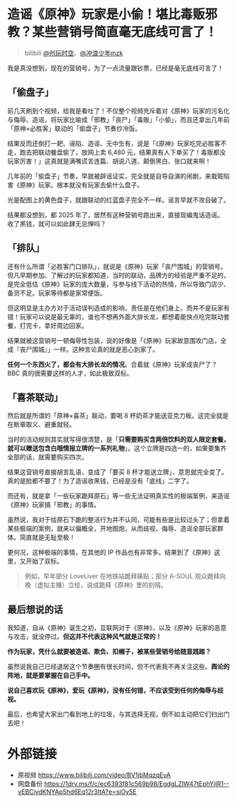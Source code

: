 # 造谣《原神》玩家是小偷！堪比毒贩邪教？某些营销号简直毫无底线可言了！
> bilibili [@创玩时空](https://space.bilibili.com/3494375856278051)、[@冲浪少年mzk](https://space.bilibili.com/443561230)

我是真没想到，现在的营销号，为了一点流量跟钞票，已经是毫无底线可言了！

## 「偷盘子」

前几天刷到个视频，给我是看吐了！不仅整个视频充斥着对《原神》玩家的污名化与侮辱、造谣，将玩家比喻成「邪教」「丧尸」「毒贩」「小偷」，而且还拿出几年前「原神×必胜客」联动的「偷盘子」节奏炒冷饭。

结果反而还倒打一耙、诬陷、造谣、无中生有，说是「《原神》玩家吃完必胜客不走，跑去把联动餐盘偷了，放网上卖 6,480 元，结果真有人下单买了！毒贩都没玩家厉害！」这真就是满嘴谎言连篇、胡说八道、颠倒黑白、张口就来啊！

几年前的「偷盘子」节奏，早就被辟谣证实，完全就是自导自演的闹剧，来栽赃陷害《原神》玩家。根本就没有玩家去偷什么盘子。

光是配图上的黄色盘子，就跟联动的红蓝盘子完全不一样。谣言早就不攻自破了。

结果都没想到，都 2025 年了，居然有这种营销号跑出来，直接现编鬼话造谣。收了黑钱，就可以如此肆无忌惮吗？

## 「排队」

还有什么所谓「必胜客门口排队」，就说是《原神》玩家「丧尸围城」的营销号。但凡早期参加、了解过的玩家都知道，当时的联动，品牌方的经验是严重不足的，是完全低估《原神》玩家的庞大数量，与参与线下活动的热情，所以导致门店少、备货不足。玩家等待都是家常便饭。

但这明显是主办方对于活动误判造成的影响，责任是在他们身上，而并不是玩家有错！玩家可以说是最无辜的，谁也不想再外面大排长龙，都想着能快点吃完联动套餐，打完卡，拿好周边回家。

结果就被这营销号一顿侮辱性包装，说的好像是「《原神》玩家故意围攻门店，全成『丧尸围城』」一样。这种言论真的就是恶心到家了。

**任何一个东西火了，都会有大排长龙的情况**。合着就《原神》玩家成丧尸了？BBC 真的很需要这样的人才，如此极致双标。

## 「喜茶联动」

然后就是所谓的「原神×喜茶」联动，要喝 8 杯奶茶才能送亚克力板。这完全就是在断章取义、避重就轻。

当时的活动规则其实就写得很清楚，是「**只需要购买含两倍饮料的双人限定套餐，就可以赠送包含白哦情报立牌的一系列礼物**」。这个立牌是四选一的，如果要集齐全部的话，就需要购买四次。

结果这营销号直接胡言乱语，变成了「要买 8 杯才能送立牌」，意思就完全变了。真的是脸都不要了！为了造谣收黑钱，已经是没有「底线」二字了。

而还有，就是拿「一些玩家跪拜原石」等一些无法证明真实性的极端案例，来造谣《原神》玩家搞「邪教」的事情。

虽然说，我对于给原石下跪的整活行为并不认同，可能有些是比较过头了；但拿着某些极端的案例，就来以偏概全，开地图炮，从而歧视、侮辱、造谣全部玩家群体。简直就是无耻至极！

更何况，这种极端的事情，在其他的 IP 作品也有非常多。结果到了《原神》这里，又开始了双标。
> 例如，早年部分 LoveLiver 在地铁站跪拜痛贴；部分 A-SOUL 观众跪拜向晚（虚拟主播）立绘，说成跪拜《原神》里的刻晴。

## 最后想说的话

我知道，自从《原神》诞生之初，互联网对于《原神》，以及《原神》玩家的恶意与攻击，就没停过。**但这并不代表这种风气就是正常的！**

**作为玩家，凭什么就要被造谣、欺负、扣帽子，被某些营销号给随意践踏？**

虽然说我自己已经退居这个节奏圈有很长时间，但不代表我不再关注这些。**舆论的阵地，就是要掌握在自己手中。**

**说自己喜欢玩《原神》，爱玩《原神》，没有任何错，不应该受到任何的侮辱与歧视。**

最后，也希望大家出门看到地上的垃圾，与其选择无视，倒不如主动把它们扫出门去吧！

# 外部链接
- 原视频 https://www.bilibili.com/video/BV1jbMqzqEvA
- 网盘备份 https://1drv.ms/f/c/ec6393f81c569b98/EgdgLZIW47tEphYjIR1--vEBCivdKNYAp5hd6Eq12r3ItA?e=siOy5E
